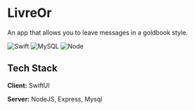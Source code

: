 # LivreOr

An app that allows you to leave messages in a goldbook style.

![Swift](https://img.shields.io/badge/swift-F54A2A?style=for-the-badge&logo=swift&logoColor=white)
![MySQL](https://img.shields.io/badge/mysql-%2300f.svg?style=for-the-badge&logo=mysql&logoColor=white)
![Node](https://img.shields.io/badge/nodeJS-%2520f?style=for-the-badge&logo=nodeJS&logoColor=white)


## Tech Stack

**Client:** SwiftUI

**Server:** NodeJS, Express, Mysql
